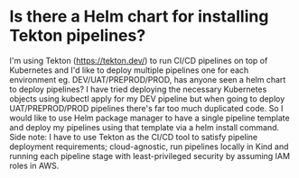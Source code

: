 
# Is there a Helm chart for installing Tekton pipelines?

I'm using Tekton (https://tekton.dev/) to run CI/CD pipelines on top of Kubernetes and I'd like to deploy multiple pipelines one for each environment eg. DEV/UAT/PREPROD/PROD, has anyone seen a helm chart to deploy pipelines?
I have tried deploying the necessary Kubernetes objects using kubectl apply for my DEV pipeline but when going to deploy UAT/PREPROD/PROD pipelines there's far too much duplicated code. So I would like to use Helm package manager to have a single pipeline template and deploy my pipelines using that template via a helm install command.
Side note: I have to use Tekton as the CI/CD tool to satisfy pipeline deployment requirements; cloud-agnostic, run pipelines locally in Kind and running each pipeline stage with least-privileged security by assuming IAM roles in AWS.

        